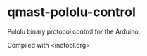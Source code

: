 qmast-pololu-control
====================

Pololu binary protocol control for the Arduino.

Compiled with <inotool.org>
